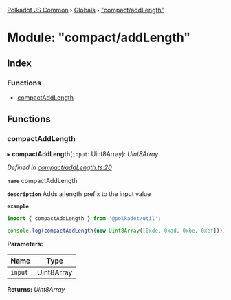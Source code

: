 [Polkadot JS Common](../README.md) › [Globals](../globals.md) › ["compact/addLength"](_compact_addlength_.md)

# Module: "compact/addLength"

## Index

### Functions

* [compactAddLength](_compact_addlength_.md#compactaddlength)

## Functions

###  compactAddLength

▸ **compactAddLength**(`input`: Uint8Array): *Uint8Array*

*Defined in [compact/addLength.ts:20](https://github.com/polkadot-js/common/blob/0f45b7fb/packages/util/src/compact/addLength.ts#L20)*

**`name`** compactAddLength

**`description`** Adds a length prefix to the input value

**`example`** 
<BR>

```javascript
import { compactAddLength } from '@polkadot/util';

console.log(compactAddLength(new Uint8Array([0xde, 0xad, 0xbe, 0xef]))); // Uint8Array([4 << 2, 0xde, 0xad, 0xbe, 0xef])
```

**Parameters:**

Name | Type |
------ | ------ |
`input` | Uint8Array |

**Returns:** *Uint8Array*
